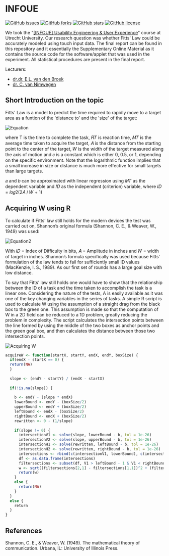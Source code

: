 # INFOUE
[![GitHub issues](https://img.shields.io/github/issues/Snookik/INFOUE.svg)](https://github.com/Snookik/INFOUE/issues)
[![GitHub forks](https://img.shields.io/github/forks/Snookik/INFOUE.svg)](https://github.com/Snookik/INFOUE/network)
[![GitHub stars](https://img.shields.io/github/stars/Snookik/INFOUE.svg)](https://github.com/Snookik/INFOUE/stargazers)
[![GitHub license](https://img.shields.io/badge/license-MIT-blue.svg)](https://raw.githubusercontent.com/Snookik/INFOUE/master/LICENSE)

We took the "[[INFOUE] Usability Engineering & User Experience](http://www.cs.uu.nl/docs/vakken/ue/)" course at Utrecht University. Our research question was whether Fitts' Law could be accurately modeled using touch input data. The final report can be found in this repository and it essentially the Supplementary Online Material as it contains the source code for the software/applet that was used in the experiment. All statistical procedures are present in the final report. 

Lecturers:
* [dr.dr. E.L. van den Broek](http://www.human-centeredcomputing.com/)
* [dr. C. van Nimwegen](http://www.cs.uu.nl/staff/christof.html)

## Short Introduction on the topic
Fitts' Law is a model to predict the time required to rapidly move to a target area as a funtion of the 'distance to' and the 'size' of the target: 

![Equation](https://i.imgur.com/Wwj4hFE.png)

where T is the time to complete the task, 𝑅𝑇 is reaction time, 𝑀𝑇 is the average time taken to acquire the target, 𝐴 is the distance from the starting point to the center of the target, 𝑊 is the width of the target measured along the axis of motion and 𝑐 is a constant which is either 0, 0.5, or 1, depending on the specific environment. Note that the logarithmic function implies that a small increase in size or distance is much more effective for small targets than large targets.

𝑎 and 𝑏 can be approximated with linear regression using 𝑀𝑇 as the dependent variable and 𝐼𝐷 as the independent (criterion) variable, where 𝐼𝐷 = 𝑙𝑜𝑔2(2𝐴 / 𝑊 + 1)

## Acquiring W using R

To calculate if Fitts’ law still holds for the modern devices the test was carried out on, Shannon’s original formula (Shannon, C. E., & Weaver, W., 1949) was used:

![Equation2](https://i.imgur.com/ZDJ0bTa.png)

With 𝐼𝐷 = Index of Difficulty in bits, 𝐴 = Amplitude in inches and 𝑊 = width of target in inches. Shannon’s formula specifically was used because Fitts’ formulation of the law tends to fail for sufficiently small ID values (MacKenzie, I. S., 1989). As our first set of rounds has a large goal size with low distance.

To say that Fitts’ law still holds one would have to show that the relationship between the ID of a task and the time taken to accomplish the task is a linear one. Considering the nature of the tests, A is easily available as it was one of the key changing variables in the series of tasks. A simple R script is used to calculate W using the assumption of a straight drag from the black box to the green one. This assumption is made so that the computation of W in a 2D field can be reduced to a 1D problem, greatly reducing the problem in complexity. The script calculates the intersection points between the line formed by using the middle of the two boxes as anchor points and the green goal box, and then calculates the distance between those two intersection points.

![Acquiring W](https://i.imgur.com/8TATHxs.png)

```R
acquireW <- function(startX, startY, endX, endY, boxSize) {
  if(endX - startX == 0) { 
  return(NA) 
  }
  
  slope <- (endY - startY) / (endX - startX)
  
  if(!is.na(slope)) {
  
    b <- endY - (slope * endX)
    lowerBound <- endY - (boxSize/2)
    upperBound <- endY + (boxSize/2)
    leftBound <- endX - (boxSize/2)
    rightBound <- endX + (boxSize/2)
    rewritten <- 0 - (1/slope)
    
    if(slope != 0) {
      intersectionV1 <- solve(slope, lowerBound - b, tol = 1e-26)
      intersectionV2 <- solve(slope, upperBound - b, tol = 1e-26)
      intersectionH1 <- solve(rewritten, leftBound - b, tol = 1e-26)
      intersectionH2 <- solve(rewritten, rightBound - b, tol = 1e-26)
      intersections <- rbind(c(intersectionV1, lowerBound), c(intersectionV2, upperBound), c(intersectionH1, leftBound), c(intersectionH2,rightBound))
      df <- as.data.frame(intersections)
      filtersections <- subset(df, V1 > leftBound - 1 & V1 < rightBound + 1 & V2 < upperBound + 1 & V2 > lowerBound - 1)
      w <- sqrt((filtersections[2,1] - filtersections[1,1])^2 + (filtersections[2,2] – filtersections[1,2])^2)
      return(w)
    }  
    else {
      return(NA)
    }
  } 
  else {
    return
  }
}
```

## References

Shannon, C. E., & Weaver, W. (1949). The mathematical theory of communication. Urbana, IL: University of Illinois Press.
